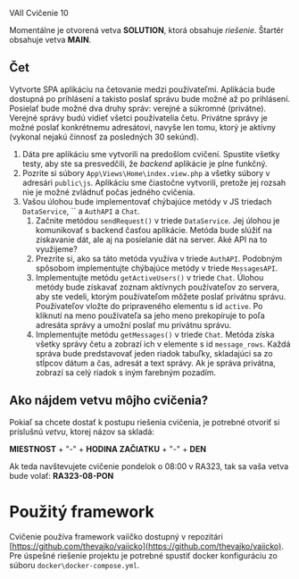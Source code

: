 VAII Cvičenie 10

Momentálne je otvorená vetva __SOLUTION__, ktorá obsahuje _riešenie_. Štartér obsahuje vetva __MAIN__.

## Čet

Vytvorte SPA aplikáciu na četovanie medzi používateľmi. Aplikácia bude dostupná po prihlásení a takisto poslať správu bude možné až po prihlásení. Posielať bude možné dva druhy správ: verejné a súkromné (privátne). Verejné správy budú vidieť všetci používatelia četu. Privátne správy je možné poslať konkrétnemu adresátovi, navyše len tomu, ktorý je aktívny (vykonal nejakú činnosť za posledných 30 sekúnd).

1. Dáta pre aplikáciu sme vytvorili na predošlom cvičení. Spustite všetky testy, aby ste sa presvedčili, že _backend_ aplikácie je plne funkčný.
2. Pozrite si súbory `App\Views\Home\index.view.php` a všetky súbory v adresári `public\js`. Aplikáciu sme čiastočne vytvorili, pretože jej rozsah nie je možné zvládnuť počas jedného cvičenia.
3. Vašou úlohou bude implementovať chýbajúce metódy v JS triedach `DataService`, `` a `AuthAPI` a `Chat`.
    1. Začnite metódou `sendRequest()` v triede `DataService`. Jej úlohou je komunikovať s backend časťou aplikácie. Metóda bude slúžiť na získavanie dát, ale aj na posielanie dát na server. Aké API na to využijeme?
    2. Prezrite si, ako sa táto metóda využíva v triede `AuthAPI`. Podobným spôsobom implementujte chýbajúce metódy v triede `MessagesAPI`.
    3. Implementujte metódu `getActiveUsers()` v triede `Chat`. Úlohou metódy bude získavať zoznam aktívnych používateľov zo servera, aby ste vedeli, ktorým používateľom môžete poslať privátnu správu. Používateľov vložte do pripraveného elementu s id `active`. Po kliknutí na meno používateľa sa jeho meno prekopíruje to poľa adresáta správy a umožní poslať mu privátnu správu.
    4. Implementujte metódu `getMessages()` v triede `Chat`. Metóda získa všetky správy četu a zobrazí ich v elemente s id `message_rows`. Každá správa bude predstavovať jeden riadok tabuľky, skladajúci sa zo stĺpcov dátum a čas, adresát a text správy. Ak je správa privátna, zobrazí sa celý riadok s iným farebným pozadím.

## Ako nájdem vetvu môjho cvičenia?

Pokiaľ sa chcete dostať k postupu riešenia cvičenia, je potrebné otvoriť si príslušnú _vetvu_, ktorej názov sa skladá:

__MIESTNOST__ + "-" + __HODINA ZAČIATKU__ + "-" + __DEN__

Ak teda navštevujete cvičenie pondelok o 08:00 v RA323, tak sa vaša vetva bude volať: __RA323-08-PON__

# Použitý framework

Cvičenie používa framework vaííčko dostupný v repozitári [https://github.com/thevajko/vaiicko](https://github.com/thevajko/vaiicko). Pre úspešné riešenie
projektu je potrebné spustiť docker konfiguráciu zo súboru `docker\docker-compose.yml`.  